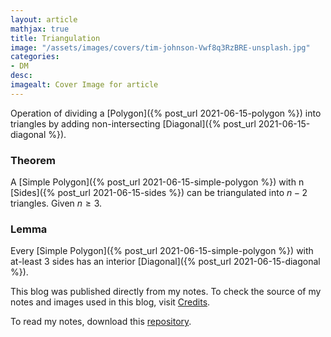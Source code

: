 ```yaml
---
layout: article
mathjax: true
title: Triangulation
image: "/assets/images/covers/tim-johnson-Vwf8q3RzBRE-unsplash.jpg"
categories:
- DM
desc:   
imagealt: Cover Image for article
---
```


Operation of dividing a [Polygon]({% post_url 2021-06-15-polygon %}) into triangles by adding non-intersecting [Diagonal]({% post_url 2021-06-15-diagonal %}).

### Theorem
A [Simple Polygon]({% post_url 2021-06-15-simple-polygon %}) with n [Sides]({% post_url 2021-06-15-sides %}) can be triangulated into $n-2$ triangles. Given $n \ge 3$.

































































































































































































































































































































































































### Lemma
Every [Simple Polygon]({% post_url 2021-06-15-simple-polygon %}) with at-least 3 sides has an interior [Diagonal]({% post_url 2021-06-15-diagonal %}).

This blog was published directly from my notes.
To check the source of my notes and images used in this blog, visit <a href="/credits.html" target="_blank">Credits</a>.

To read my notes, download this <a href="https://github.com/bovem/CS" target="blank">repository</a>.
